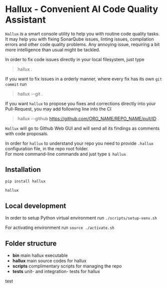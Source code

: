 # Hallux - Convenient AI Code Quality Assistant

`Hallux` is a smart console utility to help you with routine code quality tasks.
It may help you with fixing SonarQube issues, linting issues, compilation errors and other code quality problems.
Any annoying issue, requiring a bit more intelligence than usual might be tackled.

In order to fix code issues directly in your local filesystem, just type

> hallux .

If you want to fix issues in a orderly manner, where every fix has its own `git commit` run

> hallux --git .

If you want `hallux` to propose you fixes and corrections directly into your Pull-Request, you may add following line into the CI

> hallux --github https://github.com/ORG_NAME/REPO_NAME/pull/ID .

`Hallux` will go to Github Web GUI and will send all its findings as comments with code proposals.

In order for `hallux` to understand your repo you need to provide `.hallux` configuration file, in the repo root folder.  
For more command-line commands and just type `$ hallux`

## Installation

```bash
pip install hallux

hallux
```

## Local development

In order to setup Python virtual environment run `./scripts/setup-venv.sh`

For activating environment run `source ./activate.sh`

## Folder structure

- **bin** main hallux executable
- **hallux** main source codes for hallux
- **scripts** complimentary scripts for managing the repo
- **tests** unit- and integration- tests for hallux

test
